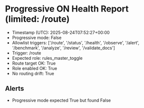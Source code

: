 # Progressive ON Health Report (limited: /route)

- Timestamp (UTC): 2025-08-24T07:52:27+00:00
- Progressive mode: False
- Allowlist triggers: ['/route', '/status', '/health', '/observe', '/alert', '/benchmark', '/analyze', '/review', '/validate_docs']
- Trigger: /route
- Expected role: rules_master_toggle
- Route target OK: True
- Role enabled OK: True
- No routing drift: True

## Alerts
- Progressive mode expected True but found False
